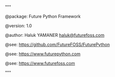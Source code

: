 """

@package: Future Python Framework

@version: 1.0

@author: Haluk YAMANER <haluk@futurefoss.com>

@see: https://github.com/FutureFOSS/FuturePython

@see: https://www.futurepython.com

@see: https://www.futurefoss.com

"""
